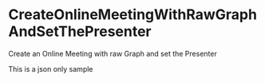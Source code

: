 # CreateOnlineMeetingWithRawGraphAndSetThePresenter
Create an Online Meeting with raw Graph and set the Presenter

This is a json only sample
